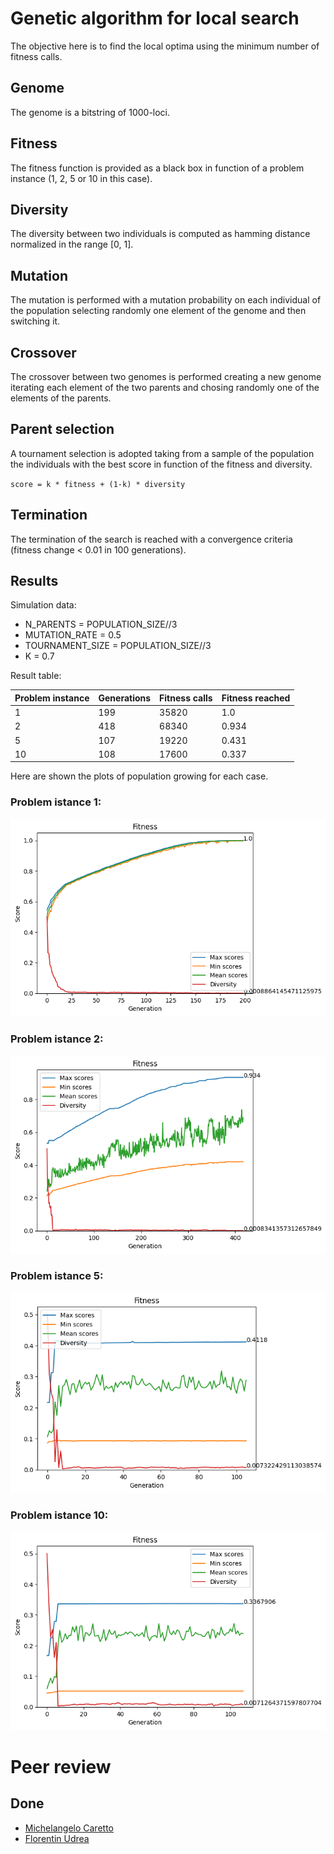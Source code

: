 # Genetic algorithm for local search

The objective here is to find the local optima using the minimum number of fitness calls. 

## Genome
The genome is a bitstring of 1000-loci.

## Fitness
The fitness function is provided as a black box in function of a problem instance (1, 2, 5 or 10 in this case).

## Diversity
The diversity between two individuals is computed as hamming distance normalized in the range [0, 1].

## Mutation
The mutation is performed with a mutation probability on each individual of the population selecting randomly one element of the genome and then switching it.

## Crossover
The crossover between two genomes is performed creating a new genome iterating each element of the two parents and chosing randomly one of the elements of the parents.

## Parent selection
A tournament selection is adopted taking from a sample of the population the individuals with the best score in function of the fitness and diversity.

`score = k * fitness + (1-k) * diversity`

## Termination
The termination of the search is reached with a convergence criteria (fitness change < 0.01 in 100 generations).


## Results
Simulation data:

- N_PARENTS = POPULATION_SIZE//3
- MUTATION_RATE = 0.5
- TOURNAMENT_SIZE = POPULATION_SIZE//3
- K = 0.7

Result table:

| Problem instance | Generations | Fitness calls | Fitness reached |
| -------- | -------- | -------- | -------- |
| 1 | 199 | 35820 | 1.0 |
| 2 | 418 | 68340 | 0.934 |
| 5 | 107 | 19220 | 0.431 |
| 10 | 108 | 17600 | 0.337 |

Here are shown the plots of population growing for each case.

### Problem istance 1:
![Alt Text](size_1.png)

### Problem istance 2:
![Alt Text](size_2.png)

### Problem istance 5:
![Alt Text](size_5.png)

### Problem istance 10:
![Alt Text](size_10.png)


# Peer review

## Done
- [Michelangelo Caretto](https://github.com/rasenqt/computational_intelligence23_24/issues/3)
- [Florentin Udrea](https://github.com/florentin1304/computational-intelligence/issues/6)
